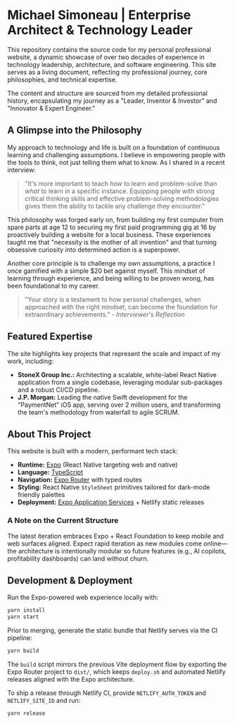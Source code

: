 # Michael Simoneau | Enterprise Architect & Technology Leader

This repository contains the source code for my personal professional website, a dynamic showcase of over two decades of experience in technology leadership, architecture, and software engineering. This site serves as a living document, reflecting my professional journey, core philosophies, and technical expertise.

The content and structure are sourced from my detailed professional history, encapsulating my journey as a "Leader, Inventor & Investor" and "Innovator & Expert Engineer."

## A Glimpse into the Philosophy

My approach to technology and life is built on a foundation of continuous learning and challenging assumptions. I believe in empowering people with the tools to think, not just telling them what to know. As I shared in a recent interview:

> "It's more important to teach _how_ to learn and problem-solve than _what_ to learn in a specific instance. Equipping people with strong critical thinking skills and effective problem-solving methodologies gives them the ability to tackle any challenge they encounter."

This philosophy was forged early on, from building my first computer from spare parts at age 12 to securing my first paid programming gig at 16 by proactively building a website for a local business. These experiences taught me that "necessity is the mother of all invention" and that turning obsessive curiosity into determined action is a superpower.

Another core principle is to challenge my own assumptions, a practice I once gamified with a simple $20 bet against myself. This mindset of learning through experience, and being willing to be proven wrong, has been foundational to my career.

> "Your story is a testament to how personal challenges, when approached with the right mindset, can become the foundation for extraordinary achievements." - _Interviewer's Reflection_

## Featured Expertise

The site highlights key projects that represent the scale and impact of my work, including:

- **StoneX Group Inc.:** Architecting a scalable, white-label React Native application from a single codebase, leveraging modular sub-packages and a robust CI/CD pipeline.
- **J.P. Morgan:** Leading the native Swift development for the "PaymentNet" iOS app, serving over 2 million users, and transforming the team's methodology from waterfall to agile SCRUM.

## About This Project

This website is built with a modern, performant tech stack:

- **Runtime:** [Expo](https://expo.dev/) (React Native targeting web and native)
- **Language:** [TypeScript](https://www.typescriptlang.org/)
- **Navigation:** [Expo Router](https://expo.dev/router) with typed routes
- **Styling:** React Native `StyleSheet` primitives tailored for dark-mode friendly palettes
- **Deployment:** [Expo Application Services](https://expo.dev/eas) + Netlify static releases

### A Note on the Current Structure

The latest iteration embraces Expo + React Foundation to keep mobile and web surfaces aligned.
Expect rapid iteration as new modules come online—the architecture is intentionally modular so future
features (e.g., AI copilots, profitability dashboards) can land without churn.

## Development & Deployment

Run the Expo-powered web experience locally with:

```bash
yarn install
yarn start
```

Prior to merging, generate the static bundle that Netlify serves via the CI pipeline:

```bash
yarn build
```

The `build` script mirrors the previous Vite deployment flow by exporting the Expo Router project to `dist/`,
which keeps `deploy.sh` and automated Netlify releases aligned with the Expo architecture.

To ship a release through Netlify CI, provide `NETLIFY_AUTH_TOKEN` and `NETLIFY_SITE_ID` and run:

```bash
yarn release
```
